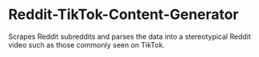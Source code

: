 # Reddit-TikTok-Content-Generator
Scrapes Reddit subreddits and parses the data into a stereotypical Reddit video such as those commonly seen on TikTok.
